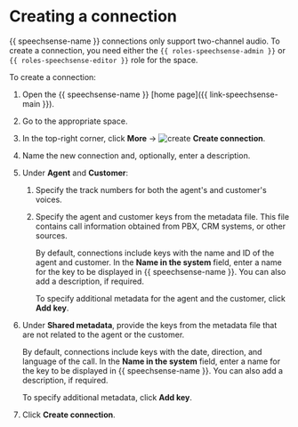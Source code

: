 # Creating a connection

{{ speechsense-name }} connections only support two-channel audio. To create a connection, you need either the `{{ roles-speechsense-admin }}` or `{{ roles-speechsense-editor }}` role for the space.

To create a connection:

1. Open the {{ speechsense-name }} [home page]({{ link-speechsense-main }}).
1. Go to the appropriate space.
1. In the top-right corner, click **More** → ![create](../../../_assets/console-icons/thunderbolt.svg) **Create connection**.
1. Name the new connection and, optionally, enter a description.
1. Under **Agent** and **Customer**:

   1. Specify the track numbers for both the agent's and customer's voices.
   1. Specify the agent and customer keys from the metadata file. This file contains call information obtained from PBX, CRM systems, or other sources.

      By default, connections include keys with the name and ID of the agent and customer. In the **Name in the system** field, enter a name for the key to be displayed in {{ speechsense-name }}. You can also add a description, if required.

      To specify additional metadata for the agent and the customer, click **Add key**.

1. Under **Shared metadata**, provide the keys from the metadata file that are not related to the agent or the customer.

   By default, connections include keys with the date, direction, and language of the call. In the **Name in the system** field, enter a name for the key to be displayed in {{ speechsense-name }}. You can also add a description, if required.

   To specify additional metadata, click **Add key**.

1. Click **Create connection**.
